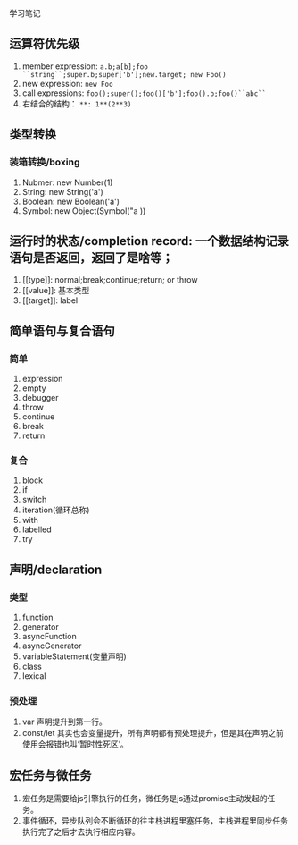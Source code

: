学习笔记
## 运算符优先级
1. member expression: ` a.b;a[b];foo ``string``;super.b;super['b'];new.target; new Foo() `
2. new expression: ` new Foo `
3. call expressions: ` foo();super();foo()['b'];foo().b;foo()``abc`` `
4. 右结合的结构： `**: 1**(2**3)` 
## 类型转换
### 装箱转换/boxing
1. Nubmer: new Number(1)
2. String: new String('a')
3. Boolean: new Boolean('a')
4. Symbol: new Object(Symbol("a ))
## 运行时的状态/completion record: 一个数据结构记录语句是否返回，返回了是啥等；
1. [[type]]: normal;break;continue;return; or throw
2. [[value]]: 基本类型
3. [[target]]: label
## 简单语句与复合语句
### 简单
1. expression
2. empty
3. debugger
4. throw
5. continue
6. break
7. return 
### 复合
1. block
2. if
3. switch
4. iteration(循环总称)
5. with
6. labelled
7. try
## 声明/declaration
### 类型
1. function
2. generator
3. asyncFunction
4. asyncGenerator
5. variableStatement(变量声明)
6. class
7. lexical
### 预处理
1. var 声明提升到第一行。
2. const/let 其实也会变量提升，所有声明都有预处理提升，但是其在声明之前使用会报错也叫‘暂时性死区’。
## 宏任务与微任务
1. 宏任务是需要给js引擎执行的任务，微任务是js通过promise主动发起的任务。
2. 事件循环，异步队列会不断循环的往主栈进程里塞任务，主栈进程里同步任务执行完了之后才去执行相应内容。